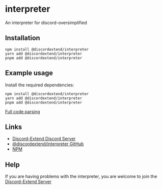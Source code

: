 # interpreter
An interpreter for discord-oversimplified

## Installation
```sh-session
npm install @discordextend/interpreter
yarn add @discordextend/interpreter
pnpm add @discordextend/interpreter
```

## Example usage
Install the required dependencies:
```sh-session
npm install @discordextend/interpreter
yarn add @discordextend/interpreter
pnpm add @discordextend/interpreter
```
[Full code parsing](./test/interpreter.js)

## Links
* [Discord-Extend Discord Server](https://discord.gg/AQwkmv7kA9)
* [@discordextend/interpreter GitHub](https://github.com/discordextend/interpreter)
* [NPM](https://npmjs.org/package/@discordextend/interpreter)

## Help
If you are having problems with the interpreter, you are welcome to join the [Discord-Extend Server](https://discord.gg/AQwkmv7kA9)
